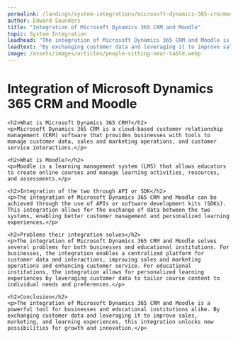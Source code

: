 ```yaml
---
permalink: /landings/system-integrations/microsoft-dynamics-365-crm/moodle
author: Edward Saunders
title: "Integration of Microsoft Dynamics 365 CRM and Moodle"
topic: System Integration
leadhead: "The integration of Microsoft Dynamics 365 CRM and Moodle is a powerful tool for businesses and educational institutions alike"
leadtext: "By exchanging customer data and leveraging it to improve sales, marketing, and learning experiences, this integration unlocks new possibilities for growth and innovation."
image: /assets/images/articles/people-sitting-near-table.webp
---
```

<div class="arttext">	<h1>Integration of Microsoft Dynamics 365 CRM and Moodle</h1>
	
	<h2>What is Microsoft Dynamics 365 CRM?</h2>
	<p>Microsoft Dynamics 365 CRM is a cloud-based customer relationship management (CRM) software that provides businesses with tools to manage customer data, sales and marketing operations, and customer service interactions.</p>
	
	<h2>What is Moodle?</h2>
	<p>Moodle is a learning management system (LMS) that allows educators to create online courses and manage learning activities, resources, and assessments.</p>
	
	<h2>Integration of the two through API or SDK</h2>
	<p>The integration of Microsoft Dynamics 365 CRM and Moodle can be achieved through the use of APIs or software development kits (SDKs). This integration allows for the exchange of data between the two systems, enabling better customer management and personalized learning experiences.</p>
	
	<h2>Problems their integration solves</h2>
	<p>The integration of Microsoft Dynamics 365 CRM and Moodle solves several problems for both businesses and educational institutions. For businesses, the integration enables a centralized platform for customer data and interactions, improving sales and marketing operations and enhancing customer service. For educational institutions, the integration allows for personalized learning experiences by leveraging customer data to tailor course content to individual needs and preferences.</p>
	
	<h2>Conclusion</h2>
	<p>The integration of Microsoft Dynamics 365 CRM and Moodle is a powerful tool for businesses and educational institutions alike. By exchanging customer data and leveraging it to improve sales, marketing, and learning experiences, this integration unlocks new possibilities for growth and innovation.</p>
</div>